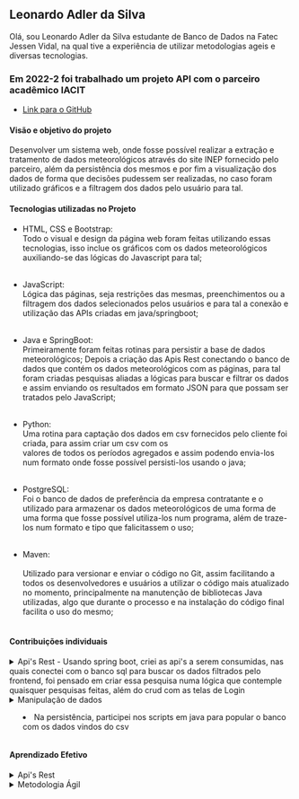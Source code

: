 <h2> Leonardo Adler da Silva </h2>

  Olá, sou Leonardo Adler da Silva
estudante de Banco de Dados na Fatec Jessen Vidal, na qual tive a experiência de utilizar
metodologias ageis e diversas tecnologias.  

<h3> Em 2022-2 foi trabalhado um projeto API com o parceiro acadêmico IACIT </h3> 
 
* [Link para o GitHub](https://github.com/DatatechOffice/Api_Iacit)

<h4> Visão e objetivo do projeto </h4>
    Desenvolver um sistema web, onde fosse possível realizar a extração e tratamento
  de dados meteorológicos através do site INEP fornecido pelo parceiro, além da persistência 
  dos mesmos e por fim a visualização dos dados de forma que decisões pudessem ser realizadas,
  no caso foram utilizado gráficos e a filtragem dos dados pelo usuário para tal.

<h4>Tecnologias utilizadas no Projeto</h4>

- HTML, CSS e Bootstrap: 
  <br>
    Todo o visual e design da página web foram feitas utilizando essas tecnologias, isso inclue os gráficos 
  com os dados meteorológicos auxiliando-se das lógicas do Javascript para tal;
  <br><br>
- JavaScript:
  <br>
    Lógica das páginas, seja restrições das mesmas, preenchimentos ou a filtragem dos dados selecionados pelos 
  usuários e para tal a conexão e utilização das APIs criadas em java/springboot;
  <br><br>
- Java e SpringBoot:
  <br>
    Primeiramente foram feitas rotinas para persistir a base de dados meteorológicos; 
    Depois a criação  das Apis Rest conectando o banco de dados que contém os dados meteorológicos com as páginas, 
  para tal foram criadas pesquisas aliadas a lógicas para buscar e filtrar os dados e assim enviando os resultados
  em formato JSON para que possam ser tratados pelo JavaScript;
  <br><br>
- Python: 
  <br>
    Uma rotina para captação dos dados em csv fornecidos pelo cliente foi criada, para assim criar um csv com os  
  valores de todos os períodos agregados e assim podendo envia-los num formato onde fosse possível persisti-los usando
  o java;
  <br><br>
- PostgreSQL: 
  <br>
    Foi o banco de dados de preferência da empresa contratante e o utilizado para armazenar os dados meteorológicos de 
  uma forma de uma forma que fosse possível utiliza-los num programa, além de traze-los num formato e tipo que 
  falicitassem o uso;
  <br><br>
  
- Maven: 
  <br>  
    Utilizado para versionar e enviar o código no Git, assim facilitando a todos os desenvolvedores e usuários a utilizar o
  código mais atualizado no momento, principalmente na manutenção de bibliotecas Java utilizadas, algo que durante o processo 
  e na instalação do código final facilita o uso do mesmo;
  <br><br>
  
<h4>Contribuições individuais</h4>
<details>
  <summary>Api's Rest  - Usando spring boot, criei as api's a serem consumidas, nas quais conectei com o banco sql para buscar os dados 
  filtrados pelo frontend, foi pensado em criar essa pesquisa numa lógica que contemple quaisquer pesquisas feitas, além
  do crud com as telas de Login</summary>
  <p>
    * [classe Controller exemplo]@Controller
public class TemperaturaController {

	@Autowired(required = true)
	private ServiceTemperatura temperaturaService;

	@PostMapping(value = { "/temperatura" }, consumes = MediaType.APPLICATION_JSON_VALUE)
	public ResponseEntity<List<Temperatura>> postFiltroPorData(@RequestBody FilterDataVo data) throws ParseException {
		
		List<Temperatura> listTemperatura = temperaturaService.getByFilter(data.getEstacao(), data.getDataInicio(), data.getDataFim());
		
		return listTemperatura != null && listTemperatura.size() > 0 ? new ResponseEntity<List<Temperatura>>(listTemperatura, HttpStatus.CREATED)
				: new ResponseEntity<List<Temperatura>>(listTemperatura, HttpStatus.BAD_REQUEST);

	}
}    
    Neste exemplo utilizei um método post para receber os dados vindos do frontend, no caso em formato JSON. Para receber esse json foi 
  necessário criar uma classe(FilterDataVO) que tivesse um modelo e atributos equivalentes aos vindos do JS.
    Entra os dados no método vindos de um service que foi feita a inserção de dependência na classe controller e após a resposta, dependendo
  do retorno ou não da função(getByFilter), existe um ternário para dar uma resposta que no caso pode ser um BadRequest(se não houver um
  retorno)  ou Created(caso haja um retorno).
  
</details>

<details>
<summary>Manipulação de dados
	
 - Na persistência, participei nos scripts em java para popular o banco com os dados vindos do csv	</summary>
  <p>
	 jorge
    </p>  </details>
  
 <h4>Aprendizado Efetivo</h4>
  
  <details>
  <summary>Api's Rest</summary>
  <p> - Foi o principal aprendizado, pois através desse entendimento é possível criar diversos tipos de aplicativos
  web, principalmente aqueles que necessitam de algum mecanismo de busca ou até para mostrar.
    No caso, a conexão http através dos links, os tipos de retorno e como utiliza-los(enviando e recebendo JSON's), onde utilizamos POST, GET,
    PUT entre outros tipos de requests que possibilitaram a conexão entre o Banco de Dados e o Front do projeto;
  </p>
  
</details>

<details>
  <summary>Metodologia Ágil</summary>
  <p> - explicar que atuei como Scrum Master e aprendi a utilizar a metodologia ágil/Scrum entregando o projeto por sprints e </p>

	</details>
	<details>
  <summary>Demais Aprendizados</summary>
  <p> - Compreendem o funcionamento de interfaces e o polimorfismo na linguagem Java, a linguagem Javascript, HTML e CSS(através do
  bootstrap). Além da manipulação de dados massivos, desde o download a persistência efetiva;
  </p>
  
</details>
  

  

